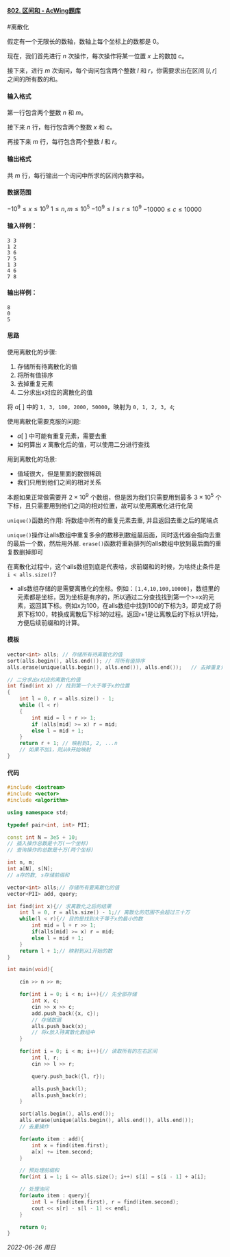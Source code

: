 #### [802. 区间和 - AcWing题库](https://www.acwing.com/problem/content/804/)

#离散化

假定有一个无限长的数轴，数轴上每个坐标上的数都是 $0$。

现在，我们首先进行 $n$ 次操作，每次操作将某一位置 $x$ 上的数加 $c$。

接下来，进行 $m$ 次询问，每个询问包含两个整数 $l$ 和 $r$，你需要求出在区间 $[l,r]$ 之间的所有数的和。

#### 输入格式

第一行包含两个整数 $n$ 和 $m$。

接下来 $n$ 行，每行包含两个整数 $x$ 和 $c$。

再接下来 $m$ 行，每行包含两个整数 $l$ 和 $r$。

#### 输出格式

共 $m$ 行，每行输出一个询问中所求的区间内数字和。

#### 数据范围

$−10^9≤x≤10^9$
$1≤n,m≤10^5$
$−10^9≤l≤r≤10^9$
$−10000≤c≤10000$

#### 输入样例：

```in
3 3
1 2
3 6
7 5
1 3
4 6
7 8
```

#### 输出样例：

```out
8
0
5
```

#### 思路

使用离散化的步骤:
1. 存储所有待离散化的值
2. 将所有值排序
3. 去掉重复元素
4. 二分求出x对应的离散化的值

将 $a[~]$ 中的 `1, 3, 100, 2000, 50000`，映射为 `0, 1, 2, 3, 4`;

使用离散化需要克服的问题:

- $a[~]$ 中可能有重复元素，需要去重
- 如何算出 $x$ 离散化后的值，可以使用二分进行查找

用到离散化的场景:

- 值域很大，但是里面的数很稀疏
- 我们只用到他们之间的相对关系

本题如果正常做需要开 $2\times10^9$ 个数组，但是因为我们只需要用到最多 $3\times10^5$ 个下标，且只需要用到他们之间的相对位置，故可以使用离散化进行化简

`unique()`函数的作用: 将数组中所有的重复元素去重, 并且返回去重之后的尾端点

`unique()`操作让alls数组中重复多余的数移到数组最后面，同时迭代器会指向去重的最后一个数，然后用外层. `erase()`函数将重新排列的alls数组中放到最后面的重复数删掉即可

在离散化过程中，这个alls数组到底是代表啥，求前缀和的时候，为啥终止条件是`i < alls.size()`?

- alls数组存储的是需要离散化的坐标。例如：`[1,4,10,100,10000]`，数组里的元素都是坐标，因为坐标是有序的，所以通过二分查找找到第一个>=x的元素，返回其下标。例如x为100，在alls数组中找到100的下标为3，即完成了将原下标100，转换成离散后下标3的过程。返回r+1是让离散后的下标从1开始，方便后续前缀和的计算。

#### 模板

```cpp
vector<int> alls; // 存储所有待离散化的值
sort(alls.begin(), alls.end()); // 将所有值排序
alls.erase(unique(alls.begin(), alls.end()), alls.end());   // 去掉重复元素

// 二分求出x对应的离散化的值
int find(int x) // 找到第一个大于等于x的位置
{
    int l = 0, r = alls.size() - 1;
    while (l < r)
    {
        int mid = l + r >> 1;
        if (alls[mid] >= x) r = mid;
        else l = mid + 1;
    }
    return r + 1; // 映射到1, 2, ...n
    // 如果不加1，则从0开始映射
}
```

#### 代码

```cpp
#include <iostream>
#include <vector>
#include <algorithm>

using namespace std;

typedef pair<int, int> PII;

const int N = 3e5 + 10;
// 插入操作总数是十万(一个坐标)
// 查询操作的总数是十万(两个坐标)

int n, m;
int a[N], s[N];
// a存的数, s存储前缀和

vector<int> alls;// 存储所有要离散化的值
vector<PII> add, query;

int find(int x){// 求离散化之后的结果
    int l = 0, r = alls.size() - 1;// 离散化的范围不会超过三十万
    while(l < r){// 目的是找到大于等于x的最小的数
        int mid = l + r >> 1;
        if(alls[mid] >= x) r = mid;
        else l = mid + 1;
    }
    return l + 1;// 映射到从1开始的数
}

int main(void){

    cin >> n >> m;

    for(int i = 0; i < n; i++){// 先全部存储
        int x, c;
        cin >> x >> c;
        add.push_back({x, c});
        // 存储数据
        alls.push_back(x);
        // 将x放入待离散化数组中
    }

    for(int i = 0; i < m; i++){// 读取所有的左右区间
        int l, r;
        cin >> l >> r;

        query.push_back({l, r});

        alls.push_back(l);
        alls.push_back(r);
    }

    sort(alls.begin(), alls.end());
    alls.erase(unique(alls.begin(), alls.end()), alls.end());
    // 去重操作

    for(auto item : add){
        int x = find(item.first);
        a[x] += item.second;
    }

    // 预处理前缀和
    for(int i = 1; i <= alls.size(); i++) s[i] = s[i - 1] + a[i];

    // 处理询问
    for(auto item : query){
        int l = find(item.first), r = find(item.second);
        cout << s[r] - s[l - 1] << endl;
    }

    return 0;
}
```


*2022-06-26 周日*
